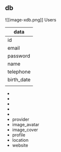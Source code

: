 ## db
![[image-xdb.png]]
Users

| data       |
| ---------- |
| id         |
| email      |
| password   |
| name       |
| telephone  |
| birth_date |
|            |
- 
- 
- 
- 
- 
- provider
- image_avatar
- image_cover
- profile
- location
- website